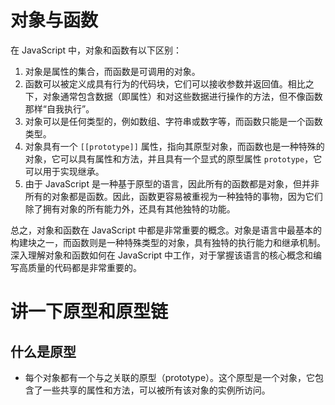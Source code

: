 
# 对象与函数

在 JavaScript 中，对象和函数有以下区别：

1.  对象是属性的集合，而函数是可调用的对象。
2.  函数可以被定义成具有行为的代码块，它们可以接收参数并返回值。相比之下，对象通常包含数据（即属性）和对这些数据进行操作的方法，但不像函数那样“自我执行”。
3.  对象可以是任何类型的，例如数组、字符串或数字等，而函数只能是一个函数类型。
4.  对象具有一个 `[[prototype]]` 属性，指向其原型对象，而函数也是一种特殊的对象，它可以具有属性和方法，并且具有一个显式的原型属性 `prototype`，它可以用于实现继承。
5.  由于 JavaScript 是一种基于原型的语言，因此所有的函数都是对象，但并非所有的对象都是函数。因此，函数更容易被重视为一种独特的事物，因为它们除了拥有对象的所有能力外，还具有其他独特的功能。

总之，对象和函数在 JavaScript 中都是非常重要的概念。对象是语言中最基本的构建块之一，而函数则是一种特殊类型的对象，具有独特的执行能力和继承机制。深入理解对象和函数如何在 JavaScript 中工作，对于掌握该语言的核心概念和编写高质量的代码都是非常重要的。

# 讲一下原型和原型链
## 什么是原型
- 每个对象都有一个与之关联的原型（prototype）。这个原型是一个对象，它包含了一些共享的属性和方法，可以被所有该对象的实例所访问。






